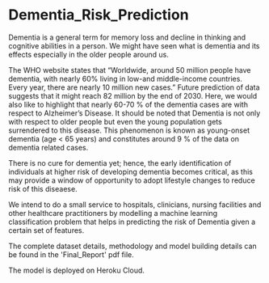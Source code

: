 # Dementia_Risk_Prediction

Dementia is a general term for memory loss and decline in thinking and cognitive abilities in a person. We might have seen what is dementia and its effects especially in the older people around us.

The WHO website states that “Worldwide, around 50 million people have dementia, with nearly 60% living in low-and middle-income countries. Every year, there are nearly 10 million new cases.”
Future prediction of data suggests that it might reach 82 million by the end of 2030. Here, we would also like to highlight that nearly 60-70 % of the dementia cases are with respect to Alzheimer’s Disease. It should be noted that Dementia is not only with respect to older people but even the young population gets surrendered to this disease. This phenomenon is known as young-onset dementia (age < 65 years) and constitutes around 9 % of the data on dementia related cases.

There is no cure for dementia yet; hence, the early identification of individuals at higher risk of developing dementia becomes critical, as this may provide a window of opportunity to adopt lifestyle changes to reduce risk of this diseaese.

We intend to do a small service to hospitals, clinicians, nursing facilities and other healthcare practitioners by modelling a machine learning classification problem that helps in predicting the risk of Dementia given a certain set of features.

The complete dataset details, methodology and model building details can be found in the 'Final_Report' pdf file.

The model is deployed on Heroku Cloud.



